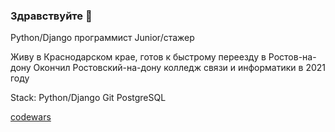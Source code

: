 ### Здравствуйте 👋

Python/Django программист  Junior/стажер 

Живу в Краснодарском крае, готов к быстрому переезду в Ростов-на-дону
Окончил Ростовский-на-дону колледж связи и информатики в 2021 году

Stack:
Python/Django
Git
PostgreSQL

[codewars](https://www.example.com](https://www.codewars.com/users/KCN6512/badges/large))

